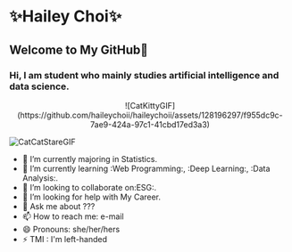 # ✨Hailey Choi✨

## Welcome to My GitHub💞
### Hi, I am student who mainly studies **artificial intelligence** and **data science**.
 
<p align ="center">
![CatKittyGIF](https://github.com/haileychoii/haileychoii/assets/128196297/f955dc9c-7ae9-424a-97c1-41cbd17ed3a3)



    
![CatCatStareGIF](https://github.com/haileychoii/haileychoii/assets/128196297/961cda07-059b-4d37-aeb4-f6a91ae36ec1)
</p>

- 🔭 I’m currently majoring in Statistics.
- 🌱 I’m currently learning :Web Programming:, :Deep Learning:, :Data Analysis:.
- 👯 I’m looking to collaborate on:ESG:.
- 🤔 I’m looking for help with My Career.
- 💬 Ask me about ???
- 📫 How to reach me: e-mail
- 😄 Pronouns: she/her/hers
- ⚡ TMI : I'm left-handed


